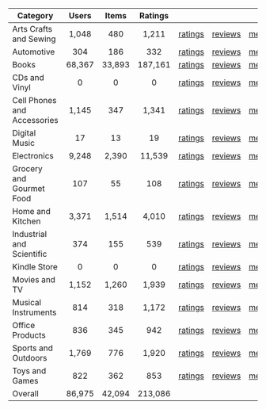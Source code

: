| Category | Users | Items | Ratings |  |  |  | 
 |----------|:-----:|:-----:|:-----:|:-----:|:-----:|:-----:|
Arts Crafts and Sewing | 1,048 | 480 | 1,211 | [ratings](https://ciir.cs.umass.edu/downloads/XMarket/FULL/au/Arts_Crafts_and_Sewing/ratings_au_Arts_Crafts_and_Sewing.txt.gz) | [reviews](https://ciir.cs.umass.edu/downloads/XMarket/FULL/au/Arts_Crafts_and_Sewing/reviews_au_Arts_Crafts_and_Sewing.json.gz) | [metadata](https://ciir.cs.umass.edu/downloads/XMarket/FULL/au/Arts_Crafts_and_Sewing/metadata_au_Arts_Crafts_and_Sewing.json.gz) |  
Automotive | 304 | 186 | 332 | [ratings](https://ciir.cs.umass.edu/downloads/XMarket/FULL/au/Automotive/ratings_au_Automotive.txt.gz) | [reviews](https://ciir.cs.umass.edu/downloads/XMarket/FULL/au/Automotive/reviews_au_Automotive.json.gz) | [metadata](https://ciir.cs.umass.edu/downloads/XMarket/FULL/au/Automotive/metadata_au_Automotive.json.gz) |  
Books | 68,367 | 33,893 | 187,161 | [ratings](https://ciir.cs.umass.edu/downloads/XMarket/FULL/au/Books/ratings_au_Books.txt.gz) | [reviews](https://ciir.cs.umass.edu/downloads/XMarket/FULL/au/Books/reviews_au_Books.json.gz) | [metadata](https://ciir.cs.umass.edu/downloads/XMarket/FULL/au/Books/metadata_au_Books.json.gz) |  
CDs and Vinyl | 0 | 0 | 0 | [ratings](https://ciir.cs.umass.edu/downloads/XMarket/FULL/au/CDs_and_Vinyl/ratings_au_CDs_and_Vinyl.txt.gz) | [reviews](https://ciir.cs.umass.edu/downloads/XMarket/FULL/au/CDs_and_Vinyl/reviews_au_CDs_and_Vinyl.json.gz) | [metadata](https://ciir.cs.umass.edu/downloads/XMarket/FULL/au/CDs_and_Vinyl/metadata_au_CDs_and_Vinyl.json.gz) |  
Cell Phones and Accessories | 1,145 | 347 | 1,341 | [ratings](https://ciir.cs.umass.edu/downloads/XMarket/FULL/au/Cell_Phones_and_Accessories/ratings_au_Cell_Phones_and_Accessories.txt.gz) | [reviews](https://ciir.cs.umass.edu/downloads/XMarket/FULL/au/Cell_Phones_and_Accessories/reviews_au_Cell_Phones_and_Accessories.json.gz) | [metadata](https://ciir.cs.umass.edu/downloads/XMarket/FULL/au/Cell_Phones_and_Accessories/metadata_au_Cell_Phones_and_Accessories.json.gz) |  
Digital Music | 17 | 13 | 19 | [ratings](https://ciir.cs.umass.edu/downloads/XMarket/FULL/au/Digital_Music/ratings_au_Digital_Music.txt.gz) | [reviews](https://ciir.cs.umass.edu/downloads/XMarket/FULL/au/Digital_Music/reviews_au_Digital_Music.json.gz) | [metadata](https://ciir.cs.umass.edu/downloads/XMarket/FULL/au/Digital_Music/metadata_au_Digital_Music.json.gz) |  
Electronics | 9,248 | 2,390 | 11,539 | [ratings](https://ciir.cs.umass.edu/downloads/XMarket/FULL/au/Electronics/ratings_au_Electronics.txt.gz) | [reviews](https://ciir.cs.umass.edu/downloads/XMarket/FULL/au/Electronics/reviews_au_Electronics.json.gz) | [metadata](https://ciir.cs.umass.edu/downloads/XMarket/FULL/au/Electronics/metadata_au_Electronics.json.gz) |  
Grocery and Gourmet Food | 107 | 55 | 108 | [ratings](https://ciir.cs.umass.edu/downloads/XMarket/FULL/au/Grocery_and_Gourmet_Food/ratings_au_Grocery_and_Gourmet_Food.txt.gz) | [reviews](https://ciir.cs.umass.edu/downloads/XMarket/FULL/au/Grocery_and_Gourmet_Food/reviews_au_Grocery_and_Gourmet_Food.json.gz) | [metadata](https://ciir.cs.umass.edu/downloads/XMarket/FULL/au/Grocery_and_Gourmet_Food/metadata_au_Grocery_and_Gourmet_Food.json.gz) |  
Home and Kitchen | 3,371 | 1,514 | 4,010 | [ratings](https://ciir.cs.umass.edu/downloads/XMarket/FULL/au/Home_and_Kitchen/ratings_au_Home_and_Kitchen.txt.gz) | [reviews](https://ciir.cs.umass.edu/downloads/XMarket/FULL/au/Home_and_Kitchen/reviews_au_Home_and_Kitchen.json.gz) | [metadata](https://ciir.cs.umass.edu/downloads/XMarket/FULL/au/Home_and_Kitchen/metadata_au_Home_and_Kitchen.json.gz) |  
Industrial and Scientific | 374 | 155 | 539 | [ratings](https://ciir.cs.umass.edu/downloads/XMarket/FULL/au/Industrial_and_Scientific/ratings_au_Industrial_and_Scientific.txt.gz) | [reviews](https://ciir.cs.umass.edu/downloads/XMarket/FULL/au/Industrial_and_Scientific/reviews_au_Industrial_and_Scientific.json.gz) | [metadata](https://ciir.cs.umass.edu/downloads/XMarket/FULL/au/Industrial_and_Scientific/metadata_au_Industrial_and_Scientific.json.gz) |  
Kindle Store | 0 | 0 | 0 | [ratings](https://ciir.cs.umass.edu/downloads/XMarket/FULL/au/Kindle_Store/ratings_au_Kindle_Store.txt.gz) | [reviews](https://ciir.cs.umass.edu/downloads/XMarket/FULL/au/Kindle_Store/reviews_au_Kindle_Store.json.gz) | [metadata](https://ciir.cs.umass.edu/downloads/XMarket/FULL/au/Kindle_Store/metadata_au_Kindle_Store.json.gz) |  
Movies and TV | 1,152 | 1,260 | 1,939 | [ratings](https://ciir.cs.umass.edu/downloads/XMarket/FULL/au/Movies_and_TV/ratings_au_Movies_and_TV.txt.gz) | [reviews](https://ciir.cs.umass.edu/downloads/XMarket/FULL/au/Movies_and_TV/reviews_au_Movies_and_TV.json.gz) | [metadata](https://ciir.cs.umass.edu/downloads/XMarket/FULL/au/Movies_and_TV/metadata_au_Movies_and_TV.json.gz) |  
Musical Instruments | 814 | 318 | 1,172 | [ratings](https://ciir.cs.umass.edu/downloads/XMarket/FULL/au/Musical_Instruments/ratings_au_Musical_Instruments.txt.gz) | [reviews](https://ciir.cs.umass.edu/downloads/XMarket/FULL/au/Musical_Instruments/reviews_au_Musical_Instruments.json.gz) | [metadata](https://ciir.cs.umass.edu/downloads/XMarket/FULL/au/Musical_Instruments/metadata_au_Musical_Instruments.json.gz) |  
Office Products | 836 | 345 | 942 | [ratings](https://ciir.cs.umass.edu/downloads/XMarket/FULL/au/Office_Products/ratings_au_Office_Products.txt.gz) | [reviews](https://ciir.cs.umass.edu/downloads/XMarket/FULL/au/Office_Products/reviews_au_Office_Products.json.gz) | [metadata](https://ciir.cs.umass.edu/downloads/XMarket/FULL/au/Office_Products/metadata_au_Office_Products.json.gz) |  
Sports and Outdoors | 1,769 | 776 | 1,920 | [ratings](https://ciir.cs.umass.edu/downloads/XMarket/FULL/au/Sports_and_Outdoors/ratings_au_Sports_and_Outdoors.txt.gz) | [reviews](https://ciir.cs.umass.edu/downloads/XMarket/FULL/au/Sports_and_Outdoors/reviews_au_Sports_and_Outdoors.json.gz) | [metadata](https://ciir.cs.umass.edu/downloads/XMarket/FULL/au/Sports_and_Outdoors/metadata_au_Sports_and_Outdoors.json.gz) |  
Toys and Games | 822 | 362 | 853 | [ratings](https://ciir.cs.umass.edu/downloads/XMarket/FULL/au/Toys_and_Games/ratings_au_Toys_and_Games.txt.gz) | [reviews](https://ciir.cs.umass.edu/downloads/XMarket/FULL/au/Toys_and_Games/reviews_au_Toys_and_Games.json.gz) | [metadata](https://ciir.cs.umass.edu/downloads/XMarket/FULL/au/Toys_and_Games/metadata_au_Toys_and_Games.json.gz) |  
Overall | 86,975 | 42,094 | 213,086 |  |  |  |
